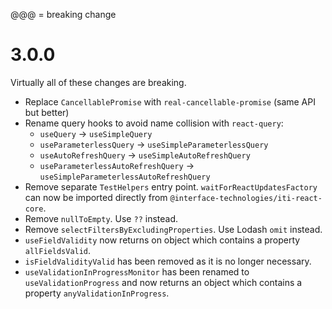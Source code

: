 ﻿@@@ = breaking change

# 3.0.0

Virtually all of these changes are breaking.

-   Replace `CancellablePromise` with `real-cancellable-promise` (same API but better)
-   Rename query hooks to avoid name collision with `react-query`:
    -   `useQuery` -> `useSimpleQuery`
    -   `useParameterlessQuery` -> `useSimpleParameterlessQuery`
    -   `useAutoRefreshQuery` -> `useSimpleAutoRefreshQuery`
    -   `useParameterlessAutoRefreshQuery` -> `useSimpleParameterlessAutoRefreshQuery`
-   Remove separate `TestHelpers` entry point. `waitForReactUpdatesFactory` can now be imported directly from `@interface-technologies/iti-react-core`.
-   Remove `nullToEmpty`. Use `??` instead.
-   Remove `selectFiltersByExcludingProperties`. Use Lodash `omit` instead.
-   `useFieldValidity` now returns on object which contains a property `allFieldsValid`.
-   `isFieldValidityValid` has been removed as it is no longer necessary.
-   `useValidationInProgressMonitor` has been renamed to `useValidationProgress`
    and now returns an object which contains a property `anyValidationInProgress`.
